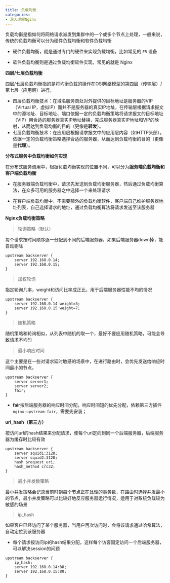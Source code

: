 ```yaml
---
title: 负载均衡
categories: 
- 深入理解Nginx
---
```


负载均衡是指如何将网络请求派发到集群中的一个或多个节点上处理，一般来说，传统的负载均衡可以分为硬件负载均衡和软件负载均衡

* 硬件负载均衡，就是通过专门的硬件来实现负载均衡，比如常见的 `F5` 设备

* 软件负载均衡则是通过负载均衡软件实现，常见的就是 Nginx

**四层/七层负载均衡**

四层/七层负载均衡指的是将均衡负载的操作在OSI网络模型的第四层（传输层）/第七层（应用层）进行。

- 四层负载均衡技术：在域名服务商处对外提供的目标地址是服务器的VIP（Virtual IP，虚拟IP）而并不是服务器的真实IP地址，在传输层根据请求报文中的源地址、目标地址、端口依据一定的负载均衡策略将请求报文的目标地址（VIP）用合适的服务器真实IP地址替换，完成服务器真实IP地址和VIP的映射，从而达到负载均衡的目的（更像是**转发**）。
- 七层负载均衡技术：在应用层根据请求报文中的应用层内容（如HTTP头部），依据一定的负载均衡策略选择合适的服务器，从而达到负载均衡的目的（更像是**代理**）。

**分布式服务中负载均衡如何实现**

在分布式服务调用中，根据负载均衡实现的位置不同，可以分为**服务端负载均衡和客户端负载均衡**

* 在服务器端负载均衡中，请求先发送到负载均衡服务器，然后通过负载均衡算法，在众多可用的服务器之中选择一个来处理请求

* 在客户端负载均衡中，不需要额外的负载均衡软件，客户端自己维护服务器地址列表，自己选择请求的地址，通过负载均衡算法将请求发送至该服务器

**Nginx负载均衡策略**

> 轮询策略（默认）

每个请求按时间顺序逐一分配到不同的后端服务器，如果后端服务器down掉，能自动剔除

```nginx
upstream backserver {
    server 192.168.0.14;
    server 192.168.0.15;
}
```

> 加权轮询

指定轮询几率，weight和访问比率成正比，用于后端服务器性能不均的情况

```nginx
upstream backserver {
    server 192.168.0.14 weight=3;
    server 192.168.0.15 weight=7;
}
```

> 随机策略

随机策略和轮询相似，从列表中随机的取一个，最好不要应用随机策略，可能会导致请求不均匀

> 最小响应时间

这个主要是在一些对请求延时敏感的场景中，在进行路由时，会优先发送给响应时间最小的节点。

```nginx
upstream backserver {
    server server1;
    server server2;
    fair;
}
```

* **fair**按后端服务器的响应时间分配，响应时间短的优先分配，依赖第三方插件 `nginx-upstream-fair`，需要先安装；

**url_hash（第三方）**

按访问url的hash结果来分配请求，使每个url定向到同一个后端服务器，后端服务器为缓存时比较有效

```nginx
upstream backserver {
    server squid1:3128;
    server squid2:3128;
    hash $request_uri;
    hash_method crc32;
}
```

> 最小并发数策略

最小并发策略会记录当前时刻每个节点正在处理的事务数，在路由时选择并发最小的节点，最小并发策略可以比较好地反应服务器运行情况，适用于对系统负载较为敏感的场景

> ip_hash

如果客户已经访问了某个服务器，当用户再次访问时，会将该请求通过哈希算法，自动定位到该服务器

* 每个请求按访问ip的hash结果分配，这样每个访客固定访问一个后端服务器，可以解决session的问题

```nginx
upstream backserver {
    ip_hash;
    server 192.168.0.14:88;
    server 192.168.0.15:80;
}
```
